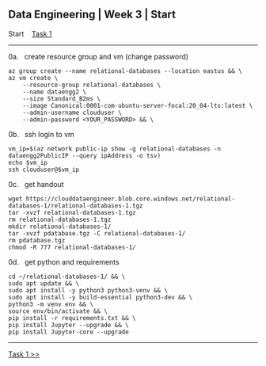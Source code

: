 ## Data Engineering | Week 3 | Start

Start    [Task 1](https://github.com/AFC-AI2C-Cohort-04/coleman-code/blob/main/data_engineering/week_3/task_1.md)

---

0a.   create resource group and vm (change password)
```
az group create --name relational-databases --location eastus && \
az vm create \
    --resource-group relational-databases \
    --name dataengg2 \
    --size Standard_B2ms \
    --image Canonical:0001-com-ubuntu-server-focal:20_04-lts:latest \
    --admin-username clouduser \
    --admin-password <YOUR_PASSWORD> && \
```

0b.   ssh login to vm
```
vm_ip=$(az network public-ip show -g relational-databases -n dataengg2PublicIP --query ipAddress -o tsv)
echo $vm_ip
ssh clouduser@$vm_ip
```

0c.   get handout
```
wget https://clouddataengineer.blob.core.windows.net/relational-databases-1/relational-databases-1.tgz
tar -xvzf relational-databases-1.tgz
rm relational-databases-1.tgz
mkdir relational-databases-1/
tar -xvzf pdatabase.tgz -C relational-databases-1/
rm pdatabase.tgz
chmod -R 777 relational-databases-1/
```

0d.   get python and requirements
```
cd ~/relational-databases-1/ && \
sudo apt update && \
sudo apt install -y python3 python3-venv && \
sudo apt install -y build-essential python3-dev && \
python3 -m venv env && \
source env/bin/activate && \
pip install -r requirements.txt && \
pip install Jupyter --upgrade && \
pip install Jupyter-core --upgrade
```

---

[Task 1 >>](https://github.com/AFC-AI2C-Cohort-04/coleman-code/blob/main/data_engineering/week_3/task_1.md)
